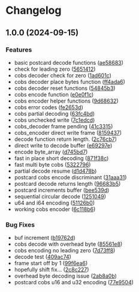 # Changelog

## 1.0.0 (2024-09-15)


### Features

* basic postcard decode functions ([ae58683](https://github.com/dw-labs-org/postcard-c/commit/ae58683008183e1879c5ba210ffdd5a78c61c894))
* check for leading zero ([5651412](https://github.com/dw-labs-org/postcard-c/commit/5651412e9c54d292f0d24dcb561ffe57ca7d9366))
* cobs decoder check for zero ([1ad601c](https://github.com/dw-labs-org/postcard-c/commit/1ad601c0f9d588b620c520e7fa9a1f5e9cb2883d))
* cobs decoder place bytes function ([ff4ada6](https://github.com/dw-labs-org/postcard-c/commit/ff4ada6fbc46d5106caf61db7796b8d391042cc6))
* cobs decoder reset functions ([54845b3](https://github.com/dw-labs-org/postcard-c/commit/54845b384661184f3560bb3bfac906e44dd0d390))
* cobs encode function ([e0e0f1c](https://github.com/dw-labs-org/postcard-c/commit/e0e0f1c6ee713e994631dcb408e0958f18d53173))
* cobs encoder helper functions ([9d68632](https://github.com/dw-labs-org/postcard-c/commit/9d6863211e0119863f123559ff211a5423ad5eb1))
* cobs error codes ([fe2653d](https://github.com/dw-labs-org/postcard-c/commit/fe2653d94ca2a12a2893b9f344cc24b1835c15bf))
* cobs partial decoding ([63fc4bd](https://github.com/dw-labs-org/postcard-c/commit/63fc4bdddc17310c49757b6eae5628595d18c661))
* cobs unchecked write ([7c1edcd](https://github.com/dw-labs-org/postcard-c/commit/7c1edcd6a06cd325b8be0484f3ff49c2848a731b))
* cobs_decoder frame pending ([41c3315](https://github.com/dw-labs-org/postcard-c/commit/41c3315301dbd6bdf76f197d339103e95417949e))
* cobs_encoder direct write frame ([8159437](https://github.com/dw-labs-org/postcard-c/commit/8159437bd16fd69422ad29239f42e656bc34987a))
* decode function return length. ([2c76cb7](https://github.com/dw-labs-org/postcard-c/commit/2c76cb7f49fbd0a27ede4b0a287ff78a925b5cf3))
* direct write to decode buffer ([e69297e](https://github.com/dw-labs-org/postcard-c/commit/e69297ec44078f495ea7c6a0d266d66dc2ab7458))
* encode byte_array ([d745bd7](https://github.com/dw-labs-org/postcard-c/commit/d745bd7fafd988f316078207a50fcd30702108d1))
* fast in place short decoding ([871f38c](https://github.com/dw-labs-org/postcard-c/commit/871f38cc8b1ec2799f4060c756269a40e3d6119f))
* fast multi byte cobs ([5322796](https://github.com/dw-labs-org/postcard-c/commit/5322796711186b895b25016e4180198a91e23293))
* partial decode resume ([d1d478b](https://github.com/dw-labs-org/postcard-c/commit/d1d478ba4ff698caebde376fe0f98aac19dae979))
* postcard cobs encode discriminant ([31aaa31](https://github.com/dw-labs-org/postcard-c/commit/31aaa311c9493277ba4bd987e2d5b3d6927de83e))
* postcard decode returns length ([96683b5](https://github.com/dw-labs-org/postcard-c/commit/96683b5adb25c59f1014e6630ed226099570a2e1))
* postcard increments buffer ([bee539d](https://github.com/dw-labs-org/postcard-c/commit/bee539d089eb257bb5ce2aa7d0cbc947aaf8cf1f))
* sequential circular decode ([1251049](https://github.com/dw-labs-org/postcard-c/commit/12510490ce030148f0b19bf0793a12173b6e2b40))
* u64 and i64 encoding ([51126b0](https://github.com/dw-labs-org/postcard-c/commit/51126b059d6b9d1ff6f7c5a2d384d90c75e30cfc))
* working cobs encoder ([6c118b6](https://github.com/dw-labs-org/postcard-c/commit/6c118b6aa498ed62c35c7b3fb843483d4a2c6a33))


### Bug Fixes

* buf increment ([b19762d](https://github.com/dw-labs-org/postcard-c/commit/b19762d3468c6dae9bb94b9dba9b14577166017e))
* cobs decode with overhead byte ([85561e8](https://github.com/dw-labs-org/postcard-c/commit/85561e86d3e3b5919b7ac950bc8f4c78b3c55cab))
* cobs encoding no leading zero ([7d73ff8](https://github.com/dw-labs-org/postcard-c/commit/7d73ff8c66c5e1b79e3f004e1d7b81ed51362199))
* decode test ([409ac74](https://github.com/dw-labs-org/postcard-c/commit/409ac749ffdab7b202d68211b0cc3c943cad7102))
* frame start off by 1 ([99f6ea6](https://github.com/dw-labs-org/postcard-c/commit/99f6ea670128c7091ef2e35568bb5ce727783c0f))
* hopefully shift fix... ([2c8c227](https://github.com/dw-labs-org/postcard-c/commit/2c8c22746dad84d876311ff5cde2a13b3f85a73c))
* overhead byte decoding issue ([2ab8a0b](https://github.com/dw-labs-org/postcard-c/commit/2ab8a0b7f44213ba82cfd49e1e9c54abed4a8135))
* postcard cobs u16 and u32 encoding ([77e9504](https://github.com/dw-labs-org/postcard-c/commit/77e950474d819fb8a0fb94035947434febc84e82))

